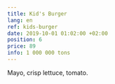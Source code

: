 ```yaml
---
title: Kid's Burger
lang: en
ref: kids-burger
date: 2019-10-01 01:02:00 +02:00
position: 6
price: 89
info: 1 000 000 tons
---
```


Mayo, crisp lettuce, tomato.
